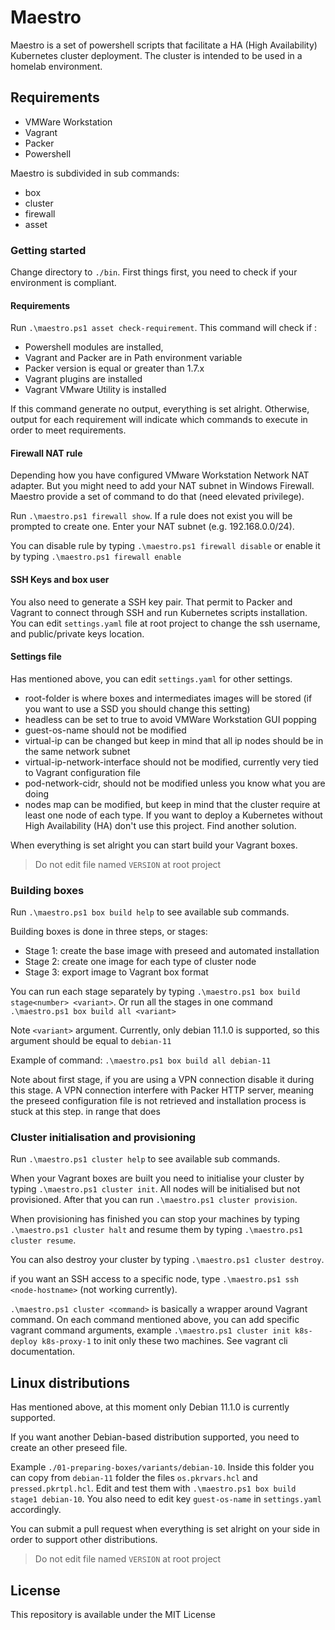 # Maestro

Maestro is a set of powershell scripts that facilitate a HA (High Availability) Kubernetes cluster deployment. 
The cluster is intended to be used in a homelab environment.

## Requirements

- VMWare Workstation
- Vagrant 
- Packer
- Powershell

Maestro is subdivided in sub commands:
- box
- cluster
- firewall
- asset

### Getting started

Change directory to ```./bin```. First things first, you need to check if your environment is compliant.

#### Requirements

Run ```.\maestro.ps1 asset check-requirement```. This command will check if :
- Powershell modules are installed, 
- Vagrant and Packer are in Path environment variable
- Packer version is equal or greater than 1.7.x
- Vagrant plugins are installed
- Vagrant VMware Utility is installed

If this command generate no output, everything is set alright. Otherwise, output for each requirement will indicate which
commands to execute in order to meet requirements.

#### Firewall NAT rule

Depending how you have configured VMware Workstation Network NAT adapter. But you might need to add your NAT subnet in Windows 
Firewall. Maestro provide a set of command to do that (need elevated privilege).

Run ```.\maestro.ps1 firewall show```. If a rule does not exist you will be prompted to create one.
Enter your NAT subnet (e.g. 192.168.0.0/24).

You can disable rule by typing ```.\maestro.ps1 firewall disable``` or enable it by typing ```.\maestro.ps1 firewall enable```

#### SSH Keys and box user

You also need to generate a SSH key pair. That permit to Packer and Vagrant to connect through SSH and run Kubernetes scripts installation.
You can edit ```settings.yaml``` file at root project to change the ssh username, and public/private keys location.

#### Settings file
Has mentioned above, you can edit ```settings.yaml``` for other settings.
- root-folder is where boxes and intermediates images will be stored (if you want to use a SSD you should change this setting)
- headless can be set to true to avoid VMWare Workstation GUI popping
- guest-os-name should not be modified
- virtual-ip can be changed but keep in mind that all ip nodes should be in the same network subnet
- virtual-ip-network-interface should not be modified, currently very tied to Vagrant configuration file
- pod-network-cidr, should not be modified unless you know what you are doing
- nodes map can be modified, but keep in mind that the cluster require at least one node of each type. If you want to deploy a Kubernetes
without High Availability (HA) don't use this project. Find another solution. 

When everything is set alright you can start build your Vagrant boxes.

> Do not edit file named ```VERSION``` at root project

### Building boxes
Run ```.\maestro.ps1 box build help``` to see available sub commands.

Building boxes is done in three steps, or stages:
- Stage 1: create the base image with preseed and automated installation
- Stage 2: create one image for each type of cluster node
- Stage 3: export image to Vagrant box format

You can run each stage separately by typing ```.\maestro.ps1 box build stage<number> <variant>```. Or run all the stages in one command
```.\maestro.ps1 box build all <variant>```

Note ```<variant>``` argument. Currently, only debian 11.1.0 is supported, so this argument should be equal to ```debian-11``` 

Example of command: ```.\maestro.ps1 box build all debian-11```

Note about first stage, if you are using a VPN connection disable it during this stage. A VPN connection interfere with Packer HTTP server, 
meaning the preseed configuration file is not retrieved and installation process is stuck at this step.
in range that does

### Cluster initialisation and provisioning
Run ```.\maestro.ps1 cluster help``` to see available sub commands.

When your Vagrant boxes are built you need to initialise your cluster by typing ```.\maestro.ps1 cluster init```.
All nodes will be initialised but not provisioned. After that you can run ```.\maestro.ps1 cluster provision```.

When provisioning has finished you can stop your machines by typing ```.\maestro.ps1 cluster halt``` and resume them by typing 
```.\maestro.ps1 cluster resume```.

You can also destroy your cluster by typing ```.\maestro.ps1 cluster destroy```.

if you want an SSH access to a specific node, type ```.\maestro.ps1 ssh <node-hostname>``` (not working currently).

```.\maestro.ps1 cluster <command>``` is basically a wrapper around Vagrant command. On each command mentioned above, you can add 
specific vagrant command arguments, example ```.\maestro.ps1 cluster init k8s-deploy k8s-proxy-1``` to init only these two machines. 
See vagrant cli documentation.

## Linux distributions
Has mentioned above, at this moment only Debian 11.1.0 is currently supported. 

If you want another Debian-based distribution supported, you need to create an other preseed file.

Example ```./01-preparing-boxes/variants/debian-10```. Inside this folder you can copy from ```debian-11``` 
folder the files ```os.pkrvars.hcl``` and ```pressed.pkrtpl.hcl```. 
Edit and test them with ```.\maestro.ps1 box build stage1 debian-10```. 
You also need to edit key ```guest-os-name``` in ```settings.yaml``` accordingly.

You can submit a pull request when everything is set alright on your side in order to support other distributions.

> Do not edit file named ```VERSION``` at root project

## License

This repository is available under the MIT License 







